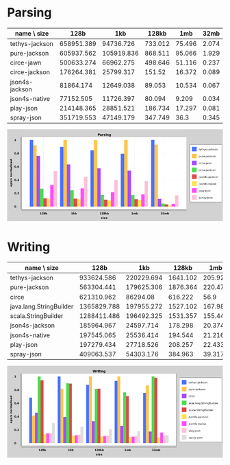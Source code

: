 
# Parsing

name \ size|128b|1kb|128kb|1mb|32mb
---|---|---|---|---|---
tethys-jackson|658951.389|94736.726|733.012|75.496|2.074
pure-jackson|605937.562|105919.836|868.511|95.066|1.929
circe-jawn|500633.274|66962.275|498.646|51.116|0.237
circe-jackson|176264.381|25799.317|151.52|16.372|0.089
json4s-jackson|81864.174|12649.038|89.053|10.534|0.067
json4s-native|77152.505|11726.397|80.094|9.209|0.034
play-json|214148.365|28851.521|186.734|17.297|0.081
spray-json|351719.553|47149.179|347.749|36.3|0.345

![ParsingPerformance](./images/ParsingPerformance.png)
     
         


# Writing

name \ size|128b|1kb|128kb|1mb|32mb
---|---|---|---|---|---
tethys-jackson|933624.586|220229.694|1641.102|205.924|3.484
pure-jackson|563304.441|179625.306|1876.364|220.472|4.014
circe|621310.962|86294.08|616.222|56.9|0.801
java.lang.StringBuilder|1365829.788|197955.272|1527.102|167.981|4.629
scala.StringBuilder|1288411.486|196492.325|1531.357|155.445|4.544
json4s-jackson|185964.967|24597.714|178.298|20.374|0.377
json4s-native|197545.065|25536.414|194.544|21.216|0.728
play-json|197279.434|27718.526|208.257|22.433|0.489
spray-json|409063.537|54303.176|384.963|39.317|0.54

![WritingPerformance](./images/WritingPerformance.png)
     
         